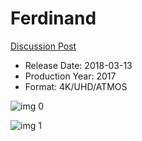 # Ferdinand

[Discussion Post](https://www.avsforum.com/threads/bass-eq-for-filtered-movies.2995212/post-57792454)

* Release Date: 2018-03-13
* Production Year: 2017
* Format: 4K/UHD/ATMOS

![img 0](https://i.imgur.com/1QpydC1.jpg)

![img 1](https://i.imgur.com/MyLhnYU.jpg)

